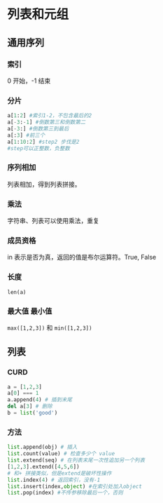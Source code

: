 # 列表和元组

## 通用序列

### 索引

0 开始，-1 结束

### 分片

```python
a[1:2] #索引1-2，不包含最后的2
a[-3:-1] #倒数第三和倒数第二
a[-3:] #倒数第三到最后
a[:3] #前三个
a[1:10:2] #step2 步伐是2
#step可以正整数，负整数
```

### 序列相加

列表相加，得到列表拼接。

### 乘法

字符串、列表可以使用乘法，重复

### 成员资格

in 表示是否为真，返回的值是布尔运算符。True, False

### 长度

`len(a)`

### 最大值 最小值

`max([1,2,3])` 和 `min([1,2,3])`

## 列表

### CURD

```python
a = [1,2,3]
a[0] === 1
a.append(4) # 插到末尾
del a[3] # 删除
b = list('good')
```

### 方法

```python
list.append(obj) # 插入
list.count(value) # 检查多少个 value
list.extend(seq) # 在列表末尾一次性追加另一个列表
[1,2,3].extend([4,5,6])
# 和+ 拼接类似，但是extend是破坏性操作
list.index(4) # 返回索引，没有-1
list.insert(index,object) #在索引处加入object
list.pop(index) #不传参移除最后一个，否则
```
